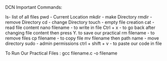 DCN Important Commands:

ls- list of all files
pwd - Current Location
mkdir - make Directory
rmdir - remove Directory
cd - change Directory
touch - empty file creation
cat - read file content
nano filename - to write in file
Ctrl + x - to go back after changing file content then press Y. to save our practical
rm filename - to remove files
cp filename - to copy file
mv filename then path name  - move directory 
sudo - admin permissions
ctrl + shift + v - to paste our code in file

To Run Our Practical Files : 
gcc filename.c -o filename 
